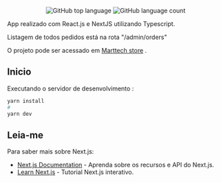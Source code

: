 <p align="center">
  <img alt="GitHub top language" src="https://img.shields.io/github/languages/top/LuisEvandro/Marttech">
  <img alt="GitHub language count" src="https://img.shields.io/github/languages/count/LuisEvandro/Marttech">
</p>

App realizado com React.js e NextJS utilizando Typescript.

Listagem de todos pedidos está na rota "/admin/orders"

O projeto pode ser acessado em [Marttech store](https://marttech-j91s9q0rd-luisevandro.vercel.app/) .
## Inicio

Executando o servidor de desenvolvimento :

```bash
yarn install
#
yarn dev
```


## Leia-me

Para saber mais sobre Next.js:

- [Next.js Documentation](https://nextjs.org/docs) - Aprenda sobre os recursos e API do Next.js.
- [Learn Next.js](https://nextjs.org/learn) - Tutorial Next.js interativo.
